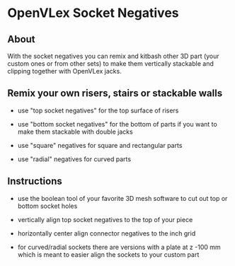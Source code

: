 # OpenVLex Socket Negatives

## About

With the socket negatives you can remix and kitbash other 3D part (your custom ones or from other sets) to make them
vertically stackable and clipping together with OpenVLex jacks.   

## Remix your own risers, stairs or stackable walls

- use "top socket negatives" for the top surface of risers

- use "bottom socket negatives" for the bottom of parts if you want to make them stackable with double jacks

- use "square" negatives for square and rectangular parts

- use "radial" negatives for curved parts

## Instructions

- use the boolean tool of your favorite 3D mesh software to cut out top or bottom socket holes  

- vertically align top socket negatives to the top of your piece

- horizontally center align connector negatives to the inch grid

- for curved/radial sockets there are versions with a plate at z -100 mm which is meant to easier align the sockets
  to your custom part
  